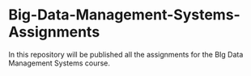 # Big-Data-Management-Systems-Assignments
In this repository will be published all the assignments for the BIg Data Management Systems course.
